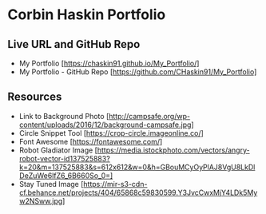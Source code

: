 # Corbin Haskin Portfolio

## Live URL and GitHub Repo
* My Portfolio [https://chaskin91.github.io/My_Portfolio/]
* My Portfolio - GitHub Repo [https://github.com/CHaskin91/My_Portfolio]

## Resources
* Link to Background Photo [http://campsafe.org/wp-content/uploads/2016/12/background-campsafe.jpg]
* Circle Snippet Tool [https://crop-circle.imageonline.co/]
* Font Awesome [https://fontawesome.com/]
* Robot Gladiator Image [https://media.istockphoto.com/vectors/angry-robot-vector-id137525883?k=20&m=137525883&s=612x612&w=0&h=GBouMCyOyPlAJ8VgU8LkDlDeZuWe6lfZ6_6B660So_0=]
* Stay Tuned Image [https://mir-s3-cdn-cf.behance.net/projects/404/65868c59830599.Y3JvcCwxMjY4LDk5Myw2NSww.jpg]
